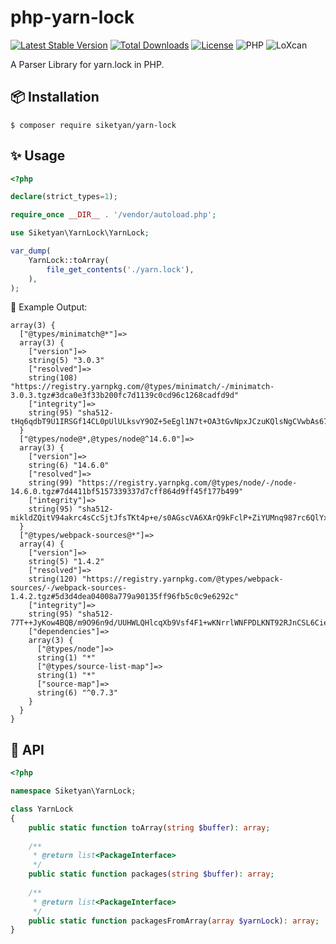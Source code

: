 # php-yarn-lock
[![Latest Stable Version](https://poser.pugx.org/siketyan/yarn-lock/v)](https://packagist.org/packages/siketyan/yarn-lock)
[![Total Downloads](https://poser.pugx.org/siketyan/yarn-lock/downloads)](https://packagist.org/packages/siketyan/yarn-lock)
[![License](https://poser.pugx.org/siketyan/yarn-lock/license)](https://packagist.org/packages/siketyan/yarn-lock)
![PHP](https://github.com/siketyan/php-yarn-lock/workflows/PHP/badge.svg)
![LoXcan](https://github.com/siketyan/php-yarn-lock/workflows/LoXcan/badge.svg)

A Parser Library for yarn.lock in PHP.

## 📦 Installation
```console
$ composer require siketyan/yarn-lock
```

## ✨ Usage
```php
<?php

declare(strict_types=1);

require_once __DIR__ . '/vendor/autoload.php';

use Siketyan\YarnLock\YarnLock;

var_dump(
    YarnLock::toArray(
        file_get_contents('./yarn.lock'),
    ),
);
```

🌱 Example Output:

```
array(3) {
  ["@types/minimatch@*"]=>
  array(3) {
    ["version"]=>
    string(5) "3.0.3"
    ["resolved"]=>
    string(108) "https://registry.yarnpkg.com/@types/minimatch/-/minimatch-3.0.3.tgz#3dca0e3f33b200fc7d1139c0cd96c1268cadfd9d"
    ["integrity"]=>
    string(95) "sha512-tHq6qdbT9U1IRSGf14CL0pUlULksvY9OZ+5eEgl1N7t+OA3tGvNpxJCzuKQlsNgCVwbAs670L1vcVQi8j9HjnA=="
  }
  ["@types/node@*,@types/node@^14.6.0"]=>
  array(3) {
    ["version"]=>
    string(6) "14.6.0"
    ["resolved"]=>
    string(99) "https://registry.yarnpkg.com/@types/node/-/node-14.6.0.tgz#7d4411bf5157339337d7cff864d9ff45f177b499"
    ["integrity"]=>
    string(95) "sha512-mikldZQitV94akrc4sCcSjtJfsTKt4p+e/s0AGscVA6XArQ9kFclP+ZiYUMnq987rc6QlYxXv/EivqlfSLxpKA=="
  }
  ["@types/webpack-sources@*"]=>
  array(4) {
    ["version"]=>
    string(5) "1.4.2"
    ["resolved"]=>
    string(120) "https://registry.yarnpkg.com/@types/webpack-sources/-/webpack-sources-1.4.2.tgz#5d3d4dea04008a779a90135ff96fb5c0c9e6292c"
    ["integrity"]=>
    string(95) "sha512-77T++JyKow4BQB/m9O96n9d/UUHWLQHlcqXb9Vsf4F1+wKNrrlWNFPDLKNT92RJnCSL6CieTc+NDXtCVZswdTw=="
    ["dependencies"]=>
    array(3) {
      ["@types/node"]=>
      string(1) "*"
      ["@types/source-list-map"]=>
      string(1) "*"
      ["source-map"]=>
      string(6) "^0.7.3"
    }
  }
}
```

## 🔌 API
```php
<?php

namespace Siketyan\YarnLock;

class YarnLock
{
    public static function toArray(string $buffer): array;
    
    /**
     * @return list<PackageInterface>
     */
    public static function packages(string $buffer): array;
    
    /**
     * @return list<PackageInterface>
     */
    public static function packagesFromArray(array $yarnLock): array;
}
```
